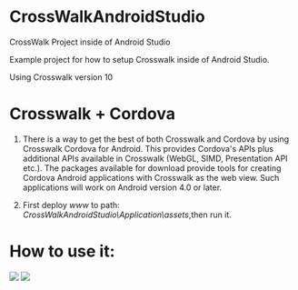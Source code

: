 CrossWalkAndroidStudio
======================

CrossWalk Project inside of Android Studio

Example project for how to setup Crosswalk inside of Android Studio.

Using Crosswalk version 10

Crosswalk + Cordova
======================
1) There is a way to get the best of both Crosswalk and Cordova by using Crosswalk Cordova for Android. This provides Cordova's APIs plus additional APIs available in Crosswalk (WebGL, SIMD, Presentation API etc.). The packages available for download provide tools for creating Cordova Android applications with Crosswalk as the web view. Such applications will work on Android version 4.0 or later.

2) First deploy _www_ to path: _CrossWalkAndroidStudio\Application\assets_,then run it.

How to use it:
======================
![](https://github.com/wanghaogithub720/CrossWalkAndroidStudio/raw/master/snapshoot/android-studio-project-structure.png)
![](https://github.com/wanghaogithub720/CrossWalkAndroidStudio/raw/master/snapshoot/firefox-genymotion-effect.png)



